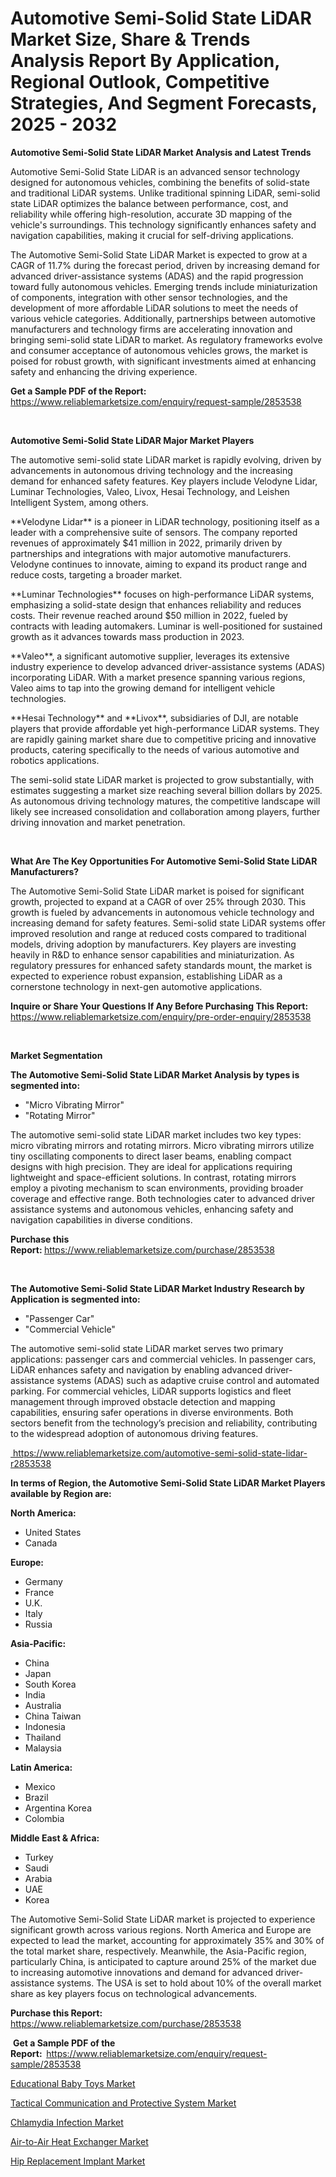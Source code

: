 <p><h1>Automotive Semi-Solid State LiDAR Market Size, Share & Trends Analysis Report By Application, Regional Outlook, Competitive Strategies, And Segment Forecasts, 2025 - 2032</h1></p><p><strong>Automotive Semi-Solid State LiDAR Market Analysis and Latest Trends</strong></p>
<p><p>Automotive Semi-Solid State LiDAR is an advanced sensor technology designed for autonomous vehicles, combining the benefits of solid-state and traditional LiDAR systems. Unlike traditional spinning LiDAR, semi-solid state LiDAR optimizes the balance between performance, cost, and reliability while offering high-resolution, accurate 3D mapping of the vehicle's surroundings. This technology significantly enhances safety and navigation capabilities, making it crucial for self-driving applications.</p><p>The Automotive Semi-Solid State LiDAR Market is expected to grow at a CAGR of 11.7% during the forecast period, driven by increasing demand for advanced driver-assistance systems (ADAS) and the rapid progression toward fully autonomous vehicles. Emerging trends include miniaturization of components, integration with other sensor technologies, and the development of more affordable LiDAR solutions to meet the needs of various vehicle categories. Additionally, partnerships between automotive manufacturers and technology firms are accelerating innovation and bringing semi-solid state LiDAR to market. As regulatory frameworks evolve and consumer acceptance of autonomous vehicles grows, the market is poised for robust growth, with significant investments aimed at enhancing safety and enhancing the driving experience.</p></p>
<p><strong>Get a Sample PDF of the Report:&nbsp;</strong> <a href="https://www.reliablemarketsize.com/enquiry/request-sample/2853538?utm_campaign=1999&utm_medium=2&utm_source=Github&utm_content=ia&utm_term=12032025&utm_id=automotive-semi-solid-state-lidar">https://www.reliablemarketsize.com/enquiry/request-sample/2853538</a></p>
<p>&nbsp;</p>
<p><strong>Automotive Semi-Solid State LiDAR Major Market Players</strong></p>
<p><p>The automotive semi-solid state LiDAR market is rapidly evolving, driven by advancements in autonomous driving technology and the increasing demand for enhanced safety features. Key players include Velodyne Lidar, Luminar Technologies, Valeo, Livox, Hesai Technology, and Leishen Intelligent System, among others.</p><p>**Velodyne Lidar** is a pioneer in LiDAR technology, positioning itself as a leader with a comprehensive suite of sensors. The company reported revenues of approximately $41 million in 2022, primarily driven by partnerships and integrations with major automotive manufacturers. Velodyne continues to innovate, aiming to expand its product range and reduce costs, targeting a broader market.</p><p>**Luminar Technologies** focuses on high-performance LiDAR systems, emphasizing a solid-state design that enhances reliability and reduces costs. Their revenue reached around $50 million in 2022, fueled by contracts with leading automakers. Luminar is well-positioned for sustained growth as it advances towards mass production in 2023.</p><p>**Valeo**, a significant automotive supplier, leverages its extensive industry experience to develop advanced driver-assistance systems (ADAS) incorporating LiDAR. With a market presence spanning various regions, Valeo aims to tap into the growing demand for intelligent vehicle technologies.</p><p>**Hesai Technology** and **Livox**, subsidiaries of DJI, are notable players that provide affordable yet high-performance LiDAR systems. They are rapidly gaining market share due to competitive pricing and innovative products, catering specifically to the needs of various automotive and robotics applications.</p><p>The semi-solid state LiDAR market is projected to grow substantially, with estimates suggesting a market size reaching several billion dollars by 2025. As autonomous driving technology matures, the competitive landscape will likely see increased consolidation and collaboration among players, further driving innovation and market penetration.</p></p>
<p>&nbsp;</p>
<p><strong>What Are The Key Opportunities For Automotive Semi-Solid State LiDAR Manufacturers?</strong></p>
<p><p>The Automotive Semi-Solid State LiDAR market is poised for significant growth, projected to expand at a CAGR of over 25% through 2030. This growth is fueled by advancements in autonomous vehicle technology and increasing demand for safety features. Semi-solid state LiDAR systems offer improved resolution and range at reduced costs compared to traditional models, driving adoption by manufacturers. Key players are investing heavily in R&D to enhance sensor capabilities and miniaturization. As regulatory pressures for enhanced safety standards mount, the market is expected to experience robust expansion, establishing LiDAR as a cornerstone technology in next-gen automotive applications.</p></p>
<p><strong>Inquire or Share Your Questions If Any Before Purchasing This Report:</strong> <a href="https://www.reliablemarketsize.com/enquiry/pre-order-enquiry/2853538?utm_campaign=1999&utm_medium=2&utm_source=Github&utm_content=ia&utm_term=12032025&utm_id=automotive-semi-solid-state-lidar">https://www.reliablemarketsize.com/enquiry/pre-order-enquiry/2853538</a></p>
<p>&nbsp;</p>
<p><strong>Market Segmentation</strong></p>
<p><strong>The Automotive Semi-Solid State LiDAR Market Analysis by types is segmented into:</strong></p>
<p><ul><li>"Micro Vibrating Mirror"</li><li>"Rotating Mirror"</li></ul></p>
<p><p>The automotive semi-solid state LiDAR market includes two key types: micro vibrating mirrors and rotating mirrors. Micro vibrating mirrors utilize tiny oscillating components to direct laser beams, enabling compact designs with high precision. They are ideal for applications requiring lightweight and space-efficient solutions. In contrast, rotating mirrors employ a pivoting mechanism to scan environments, providing broader coverage and effective range. Both technologies cater to advanced driver assistance systems and autonomous vehicles, enhancing safety and navigation capabilities in diverse conditions.</p></p>
<p><strong>Purchase this Report:&nbsp;</strong><a href="https://www.reliablemarketsize.com/purchase/2853538?utm_campaign=1999&utm_medium=2&utm_source=Github&utm_content=ia&utm_term=12032025&utm_id=automotive-semi-solid-state-lidar">https://www.reliablemarketsize.com/purchase/2853538</a></p>
<p>&nbsp;</p>
<p><strong>The Automotive Semi-Solid State LiDAR Market Industry Research by Application is segmented into:</strong></p>
<p><ul><li>"Passenger Car"</li><li>"Commercial Vehicle"</li></ul></p>
<p><p>The automotive semi-solid state LiDAR market serves two primary applications: passenger cars and commercial vehicles. In passenger cars, LiDAR enhances safety and navigation by enabling advanced driver-assistance systems (ADAS) such as adaptive cruise control and automated parking. For commercial vehicles, LiDAR supports logistics and fleet management through improved obstacle detection and mapping capabilities, ensuring safer operations in diverse environments. Both sectors benefit from the technology’s precision and reliability, contributing to the widespread adoption of autonomous driving features.</p></p>
<p><a href="https://www.reliablemarketsize.com/automotive-semi-solid-state-lidar-r2853538?utm_campaign=1999&utm_medium=2&utm_source=Github&utm_content=ia&utm_term=12032025&utm_id=automotive-semi-solid-state-lidar">&nbsp;https://www.reliablemarketsize.com/automotive-semi-solid-state-lidar-r2853538</a></p>
<p><strong>In terms of Region, the Automotive Semi-Solid State LiDAR Market Players available by Region are:</strong></p>
<p>
    <p> <strong> North America: </strong>
        <ul>
            <li>United States</li>
            <li>Canada</li>
        </ul>
        </p> 
    <p> <strong> Europe: </strong>
        <ul>
            <li>Germany</li>
            <li>France</li>
            <li>U.K.</li>
            <li>Italy</li>
            <li>Russia</li>
        </ul>
        </p> 
    <p> <strong> Asia-Pacific: </strong>
        <ul>
            <li>China</li>
            <li>Japan</li>
            <li>South Korea</li>
            <li>India</li>
            <li>Australia</li>
            <li>China Taiwan</li>
            <li>Indonesia</li>
            <li>Thailand</li>
            <li>Malaysia</li>
        </ul>
        </p> 
    <p> <strong> Latin America: </strong>
        <ul>
            <li>Mexico</li>
            <li>Brazil</li>
            <li>Argentina Korea</li>
            <li>Colombia</li>
        </ul>
        </p> 
    <p> <strong> Middle East & Africa: </strong>
        <ul>
            <li>Turkey</li>
            <li>Saudi</li>
            <li>Arabia</li>
            <li>UAE</li>
            <li>Korea</li>
        </ul>
    </p>
    </p>
<p><p>The Automotive Semi-Solid State LiDAR market is projected to experience significant growth across various regions. North America and Europe are expected to lead the market, accounting for approximately 35% and 30% of the total market share, respectively. Meanwhile, the Asia-Pacific region, particularly China, is anticipated to capture around 25% of the market due to increasing automotive innovations and demand for advanced driver-assistance systems. The USA is set to hold about 10% of the overall market share as key players focus on technological advancements.</p></p>
<p><strong>Purchase this Report: </strong><a href="https://www.reliablemarketsize.com/purchase/2853538?utm_campaign=1999&utm_medium=2&utm_source=Github&utm_content=ia&utm_term=12032025&utm_id=automotive-semi-solid-state-lidar">https://www.reliablemarketsize.com/purchase/2853538</a></p>
<p>&nbsp;<strong>Get a Sample PDF of the Report:&nbsp;&nbsp;</strong><a href="https://www.reliablemarketsize.com/enquiry/request-sample/2853538?utm_campaign=1999&utm_medium=2&utm_source=Github&utm_content=ia&utm_term=12032025&utm_id=automotive-semi-solid-state-lidar">https://www.reliablemarketsize.com/enquiry/request-sample/2853538</a></p>
<p><strong></strong></p>
<p><p><a href="https://github.com/billejuman43/Market-Research-Report-List-1/blob/main/educational-baby-toys-market.md?utm_campaign=1999&utm_medium=2&utm_source=Github&utm_content=ia&utm_term=12032025&utm_id=automotive-semi-solid-state-lidar">Educational Baby Toys Market</a></p><p><a href="https://github.com/shroffuhpa/Market-Research-Report-List-1/blob/main/tactical-communication-and-protective-system-market.md?utm_campaign=1999&utm_medium=2&utm_source=Github&utm_content=ia&utm_term=12032025&utm_id=automotive-semi-solid-state-lidar">Tactical Communication and Protective System Market</a></p><p><a href="https://github.com/reeseberro3j/Market-Research-Report-List-1/blob/main/chlamydia-infection-market.md?utm_campaign=1999&utm_medium=2&utm_source=Github&utm_content=ia&utm_term=12032025&utm_id=automotive-semi-solid-state-lidar">Chlamydia Infection Market</a></p><p><a href="https://github.com/rocicbenton/Market-Research-Report-List-1/blob/main/air-to-air-heat-exchanger-market.md?utm_campaign=1999&utm_medium=2&utm_source=Github&utm_content=ia&utm_term=12032025&utm_id=automotive-semi-solid-state-lidar">Air-to-Air Heat Exchanger Market</a></p><p><a href="https://github.com/pockettifere14/Market-Research-Report-List-1/blob/main/hip-replacement-implant-market.md?utm_campaign=1999&utm_medium=2&utm_source=Github&utm_content=ia&utm_term=12032025&utm_id=automotive-semi-solid-state-lidar">Hip Replacement Implant Market</a></p></p>